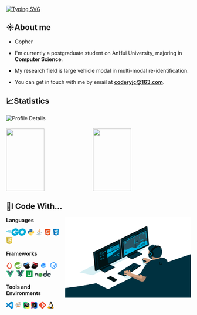 <a href="https://git.io/typing-svg"><img src="https://readme-typing-svg.herokuapp.com?font=Sedan+SC&size=25&pause=1000&color=000000&center=true&vCenter=true&random=false&width=435&lines=Hello+World" alt="Typing SVG" /></a>

## ☀️About me

- Gopher

- I'm currently a postgraduate student on AnHui University, majoring in **Computer Science**.

- My research field is large vehicle modal in multi-modal re-identification.

- You can get in touch with me by email at **coderyjc@163.com**.


## 📈Statistics

<div style="display: flex; flex-direction: column;align-items: center; gap: 20px; width: 90%; max-width: 600px;">
    <div style="display: flex;justify-content: center;align-items: center;width: 100%;">
        <img src="https://github-profile-summary-cards.vercel.app/api/cards/profile-details?username=coderyjc&theme=radical" alt="Profile Details" style="width: 100%; max-width: 600px;"/>
    </div>
    <div class="bottom" style="display: flex;justify-content: space-between;width: 100%; gap: 20px;">
        <img height="170px" src="https://github-profile-summary-cards.vercel.app/api/cards/stats?username=coderyjc&theme=nightowl" style="width: 48%;"/>
        <img height="170px" src="https://github-profile-summary-cards.vercel.app/api/cards/productive-time?username=coderyjc&theme=nightowl&utcOffset=8" style="width: 48%;"/>
    </div>
</div>

## 🔨I Code With...

<img align="right" alt="GIF" src="assets/code.gif" width="343" height="220" title="Do what you like, and do it best!"> 

**Languages**

<code><img height="20" src="assets/go.png" alt="Go" title="Go"></code>
<code><img height="20" src="assets/python.png" alt="Python" title="Python"></code>
<code><img height="20" src="assets/java.png" alt="Java" title="Java"></code>
<code><img height="20" src="assets/html.png" alt="HTML" title="HTML"></code>
<code><img height="20" src="assets/css.png" alt="CSS" title="CSS"></code>
<code><img height="20" src="assets/js.png" alt="Javascript" title="Javascript"></code>

**Frameworks**

<code><img height="20" src="assets/pytorch.png" alt="Pytorch" title="Pytorch"></code>
<code><img height="20" src="assets/spring.png" alt="Spring" title="Spring"></code>
<code><img height="20" src="assets/mybatis.png" alt="MyBatis" title="MyBatis"></code>
<code><img height="20" src="assets/element.png" alt="Element" title="Element"></code>
<code><img height="20" src="assets/elementplus.png" alt="Element-Plus" title="Element-Plus"></code>
<code><img height="20" src="assets/vue.png" alt="Vue" title="Vue"></code>
<code><img height="20" src="assets/vuex.png" alt="Git" title="Vuex"></code>
<code><img height="20" src="assets/uniapp.png" alt="Uni-App" title="Uni-App"></code>
<code><img height="20" src="assets/node.png" alt="Node" title="Node"></code>

**Tools and Environments**

<code><img height="20" src="assets/vscode.png" alt="VSCode" title="VSCode"></code>
<code><img height="20" src="assets/jupyter.png" alt="Jupyter" title="Jupyter"></code>
<code><img height="20" src="assets/pycharm.png" alt="PyCharm" title="PyCharm"></code>
<code><img height="20" src="assets/idea.png" alt="IDEA" title="IDEA"></code>
<code><img height="20" src="assets/git.png" alt="Git" title="Git"></code>
<code><img height="20" src="assets/linux.png" alt="Linux" title="Linux"></code>

